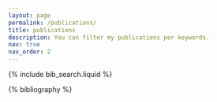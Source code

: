 ```yaml
---
layout: page
permalink: /publications/
title: publications
description: You can filter my publications per keywords.
nav: true
nav_order: 2
---
```


<!-- _pages/publications.md -->

<!-- Bibsearch Feature -->

{% include bib_search.liquid %}

<div class="publications">

{% bibliography %}

</div>
